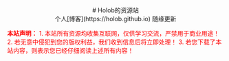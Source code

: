 <center># Holob的资源站</center>
<center>个人[博客](https://holob.github.io) 随缘更新</center>

﻿<font color=red>**本站声明：**</font>
<font color=red>1. 本站所有资源均收集互联网，仅供学习交流，严禁用于商业用途！</font>
<font color=red>2. 若无意中侵犯到您的版权利益，我们收到信息后将立即处理！</font>
<font color=red>3. 若您下载了本站内容，则表示您已经仔细阅读上述所有内容！
